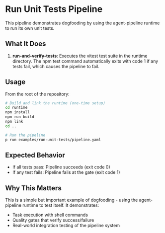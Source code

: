 # Run Unit Tests Pipeline

This pipeline demonstrates dogfooding by using the agent-pipeline runtime to run its own unit tests.

## What It Does

1. **run-and-verify-tests**: Executes the vitest test suite in the runtime directory. The npm test command automatically exits with code 1 if any tests fail, which causes the pipeline to fail.

## Usage

From the root of the repository:

```bash
# Build and link the runtime (one-time setup)
cd runtime
npm install
npm run build
npm link
cd ..

# Run the pipeline
p run examples/run-unit-tests/pipeline.yaml
```

## Expected Behavior

- If all tests pass: Pipeline succeeds (exit code 0)
- If any test fails: Pipeline fails at the gate (exit code 1)

## Why This Matters

This is a simple but important example of dogfooding - using the agent-pipeline runtime to test itself. It demonstrates:

- Task execution with shell commands
- Quality gates that verify success/failure
- Real-world integration testing of the pipeline system
